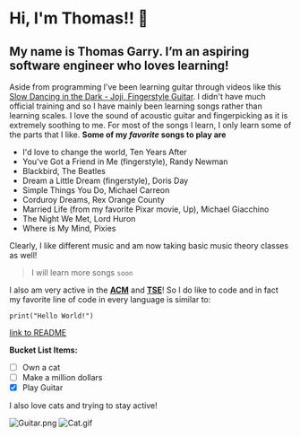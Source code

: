 # Hi, I'm Thomas!! 👋

## My name is Thomas Garry. I’m an aspiring software engineer who loves learning!

Aside from programming I’ve been learning guitar through videos like this [Slow Dancing in the Dark - Joji, Fingerstyle Guitar](https://www.youtube.com/watch?v=NJm8BdpH1C0). I didn't have much official training and so I have mainly been learning songs rather than learning scales. I love the sound of acoustic guitar and fingerpicking as it is extremely soothing to me. For most of the songs I learn, I only learn some of the parts that I like.
**Some of my _favorite_ songs to play are**
- I'd love to change the world, Ten Years After
- You've Got a Friend in Me (fingerstyle), Randy Newman
- Blackbird, The Beatles
- Dream a Little Dream (fingerstyle), Doris Day
- Simple Things You Do, Michael Carreon
- Corduroy Dreams, Rex Orange County
- Married Life (from my favorite Pixar movie, Up), Michael Giacchino  
- The Night We Met, Lord Huron
- Where is My Mind, Pixies

Clearly, I like different music and am now taking basic music theory classes as well!
> I will learn more songs `soon`

I also am very active in the [**ACM**](https://acmucsd.com/) and [**TSE**](https://tse.ucsd.edu/)! So I do like to code and in fact my favorite line of code in every language is similar to: 

```print("Hello World!")```

[link to README](./README.md)

**Bucket List Items:**
- [ ] Own a cat
- [ ] Make a million dollars
- [x] Play Guitar

I also love cats and trying to stay active!

![Guitar.png](./Guitar.png)
![Cat.gif](./cat.gif)